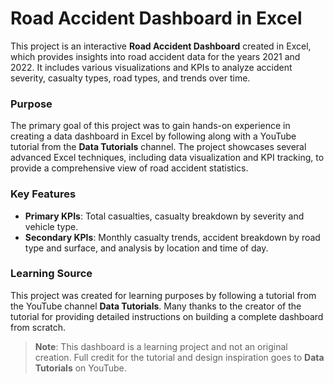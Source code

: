 # Road Accident Dashboard in Excel

This project is an interactive **Road Accident Dashboard** created in Excel, which provides insights into road accident data for the years 2021 and 2022. It includes various visualizations and KPIs to analyze accident severity, casualty types, road types, and trends over time.

### Purpose
The primary goal of this project was to gain hands-on experience in creating a data dashboard in Excel by following along with a YouTube tutorial from the **Data Tutorials** channel. The project showcases several advanced Excel techniques, including data visualization and KPI tracking, to provide a comprehensive view of road accident statistics.

### Key Features
- **Primary KPIs**: Total casualties, casualty breakdown by severity and vehicle type.
- **Secondary KPIs**: Monthly casualty trends, accident breakdown by road type and surface, and analysis by location and time of day.
  
### Learning Source
This project was created for learning purposes by following a tutorial from the YouTube channel **Data Tutorials**. Many thanks to the creator of the tutorial for providing detailed instructions on building a complete dashboard from scratch.

> **Note**: This dashboard is a learning project and not an original creation. Full credit for the tutorial and design inspiration goes to **Data Tutorials** on YouTube.
